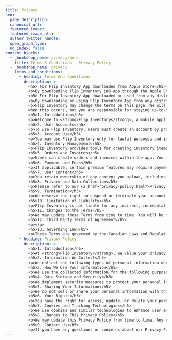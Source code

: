 ```yaml
---
title: Privacy
seo:
  page_description:
  canonical_url:
  featured_image:
  featured_image_alt:
  author_twitter_handle:
  open_graph_type:
  no_index: false
content_blocks:
  - _bookshop_name: privacy/hero
    title: Terms & Conditions - Privacy Policy
  - _bookshop_name: privacy
    terms_and_conditions:
      - heading: Terms And Conditions
        description: >-
          <h5> For Flip Inventory App downloaded from Apple Store</h5>
          <p>By downloading Flip Inventory iOS App through the Apple Store, you agree to Apple Term of Use detailled in the following link: <a href="https://www.apple.com/legal/internet-services/itunes/dev/stdeula/">LICENSED APPLICATION END USER LICENSE AGREEMENT</a>.</p>
          <h5> For Flip Inventory App downloaded or used from any distributor other than Apple</h5>
          <p>By downloading or using Flip Inventory App from any distributor other than Apple, you agree to the terms and conditions listed on this page.</p>
          <p>Flip Inventory may change the terms on this page. We will take steps to notify you
          when this occurs, but you are responsible for staying up-to-date with these changes.</p>
          <h5>1. Introduction</h5>
          <p>Welcome to <strong>Flip Inventory</strong>, a mobile application designed to help businesses manage inventory by creating items, tracking stock, uploading images, and generating orders and invoices. By using our app, you agree to comply with these Terms and Conditions.</p>
          <h5>2. User Accounts</h5>
          <p>To use Flip Inventory, users must create an account by providing a name, profile picture, and other required information. You are responsible for maintaining the confidentiality of your account information and for all activities that occur under your account.</p>
          <h5>3. Account Use</h5>
          <p>You may use Flip Inventory only for lawful purposes and in accordance with our Acceptable Use Policy. You agree not to misuse the app by: uploading content that infringes on intellectual property rights, engaging in fraudulent or illegal activities, or distributing harmful software or malicious code.</p>
          <h5>4. Inventory Management</h5>
          <p>Flip Inventory provides tools for creating inventory items, tracking stock, uploading images, and managing orders and invoices. You are responsible for the accuracy of the data you input into the app. We do not guarantee the accuracy or completeness of inventory tracking or any other features.</p>
          <h5>5. Orders and Invoices</h5>
          <p>Users can create orders and invoices within the app. You are responsible for ensuring the accuracy of order details, including prices, stock counts, and any other information related to the transaction.</p>
          <h5>6. Payment and Fees</h5>
          <p>If applicable, certain premium features may require payment. All fees will be outlined in the app and are subject to change at any time. You agree to pay for any premium services as they become due.</p>
          <h5>7. User Content</h5>
          <p>You retain ownership of any content you upload, including inventory images, product descriptions, and other data. However, by using Flip Inventory, you grant us a non-exclusive, worldwide, royalty-free license to use, display, and store your content for the purposes of providing the service.</p>
          <h5>8. Privacy and Data Collection</h5>
          <p>Please refer to our <a href="privacy-policy.html">Privacy Policy</a> for details about how we collect, use, and protect your personal data.</p>
          <h5>9. Termination</h5>
          <p>We reserve the right to suspend or terminate your account if you violate these Terms and Conditions, without notice.</p>
          <h5>10. Limitation of Liability</h5>
          <p>Flip Inventory is not liable for any indirect, incidental, special, or consequential damages arising from the use or inability to use the app, including any loss of data.</p>
          <h5>11. Changes to the Terms</h5>
          <p>We may update these Terms from time to time. You will be notified of significant changes, and the updated terms will be posted on the app or website.</p>
          <h5>12. Third Party Terms of Agreement</h5>
          <p></p>
          <h5>13. Governing Law</h5>
          <p>These Terms are governed by the Canadian Laws and Regulations, and any disputes will be resolved in the appropriate courts of this jurisdiction. If you are a citizen of any European Union country or Switzerland, Norway or Iceland, the governing law and forum shall be the laws and courts of your usual place of residence. Specifically excluded from application to this Agreement is that law known as the United Nations Convention on the International Sale of Goods.</p>
      - heading: Privacy Policy
        description: >-
          <h5>1. Introduction</h5>
          <p>At <strong>Flip Inventory</strong>, we value your privacy and are committed to protecting your personal information. This Privacy Policy explains what data we collect, how we use it, and your rights regarding your information. It applies to Flip Inventory App used or download from any platforme including Apple Store and Google Play.</p>
          <h5>2. Information We Collect</h5>
          <p>We collect the following types of personal information when you use Flip Inventory: Profile Information (name, email address, profile picture), Inventory Data (information about the inventory items you create, including images, descriptions, and stock levels), Order and Invoice Data (information related to orders, payments, and invoices created within the app), Device Information (data about the device you use to access Flip Inventory, including IP address, browser type, and operating system).</p>
          <h5>3. How We Use Your Information</h5>
          <p>We use the collected information for the following purposes: to provide and personalize the Flip Inventory service, to improve and enhance the functionality of the app, to communicate with you regarding updates, promotions, and customer support, and to process orders and manage invoicing.</p>
          <h5>4. Data Storage and Security</h5>
          <p>We implement security measures to protect your personal information. However, no method of data transmission over the internet is completely secure, and we cannot guarantee absolute security. Your data is stored on secure servers and will be retained for as long as necessary to provide services or as required by law.</p>
          <h5>5. Sharing Your Information</h5>
          <p>We do not sell or share your personal information with third parties, except in the following circumstances: Service Providers (we may share your data with trusted third-party service providers who assist us in operating Flip Inventory and processing payments), Legal Compliance (we may disclose your information to comply with legal obligations, enforce our Terms, or protect the rights and safety of users).</p>
          <h5>6. Your Rights</h5>
          <p>You have the right to: access, update, or delete your personal information, request a copy of the data we hold about you, and withdraw consent for certain data processing activities (where applicable). To exercise your rights, please contact us at <a href="mailto:support@flipinventory.app">support@flipinventory.app</a>.</p>
          <h5>7. Cookies and Tracking Technologies</h5>
          <p>We use cookies and similar technologies to enhance user experience and analyze app usage. You can adjust your browser settings to refuse cookies, but this may affect the functionality of the app.</p>
          <h5>8. Changes to This Privacy Policy</h5>
          <p>We may update this Privacy Policy from time to time. Any changes will be posted within the app or on our website, with an updated effective date.</p>
          <h5>9. Contact Us</h5>
          <p>If you have any questions or concerns about our Privacy Policy, please contact us at <a href="mailto:support@flipinventory.app.com">support@flipinventory.app</a>.</p>
---
```

